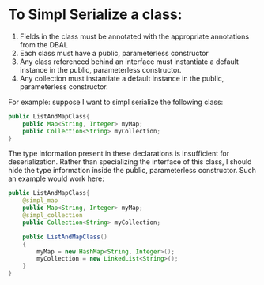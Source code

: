 To Simpl Serialize a class: 
=====

1. Fields in the class must be annotated with the appropriate annotations from the DBAL
2. Each class must have a public, parameterless constructor
3. Any class referenced behind an interface must instantiate a default instance in the public, parameterless constructor. 
4. Any collection must instantiate a default instance in the public, parameterless constructor. 

For example: suppose I want to simpl serialize the following class: 
~~~java
public ListAndMapClass{
    public Map<String, Integer> myMap;
    public Collection<String> myCollection;
}
~~~

The type information present in these declarations is insufficient for deserialization. Rather than specializing the interface of this class, I should hide the type information inside the public, parameterless constructor. Such an example would work here: 

~~~java
public ListAndMapClass{
    @simpl_map
    public Map<String, Integer> myMap;
    @simpl_collection 
    public Collection<String> myCollection;

    public ListAndMapClass()
    {
        myMap = new HashMap<String, Integer>();
        myCollection = new LinkedList<String>();
    }
}
~~~
